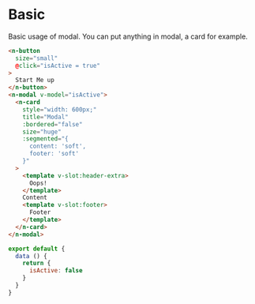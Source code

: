 # Basic
Basic usage of modal. You can put anything in modal, a card for example.
```html
<n-button
  size="small"
  @click="isActive = true"
>
  Start Me up
</n-button>
<n-modal v-model="isActive">
  <n-card
    style="width: 600px;"
    title="Modal"
    :bordered="false"
    size="huge"
    :segmented="{
      content: 'soft',
      footer: 'soft'
    }"
  >
    <template v-slot:header-extra>
      Oops!
    </template>
    Content
    <template v-slot:footer>
      Footer
    </template>
  </n-card>
</n-modal>
```
```js
export default {
  data () {
    return {
      isActive: false
    }
  }
}
```